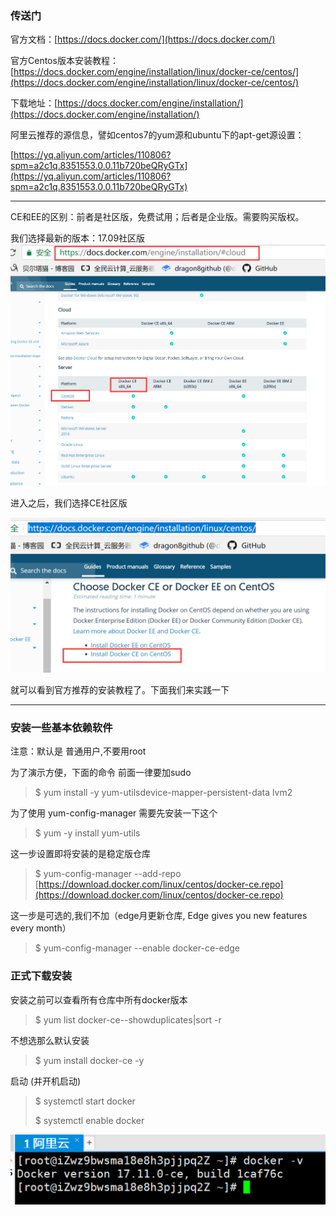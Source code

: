 ### 传送门

官方文档：[https://docs.docker.com/](https://docs.docker.com/)

官方Centos版本安装教程：[https://docs.docker.com/engine/installation/linux/docker-ce/centos/](https://docs.docker.com/engine/installation/linux/docker-ce/centos/)

下载地址：[https://docs.docker.com/engine/installation/](https://docs.docker.com/engine/installation/)

阿里云推荐的源信息，譬如centos7的yum源和ubuntu下的apt-get源设置：

[https://yq.aliyun.com/articles/110806?spm=a2c1q.8351553.0.0.11b720beQRyGTx](https://yq.aliyun.com/articles/110806?spm=a2c1q.8351553.0.0.11b720beQRyGTx)

---

CE和EE的区别：前者是社区版，免费试用；后者是企业版。需要购买版权。

我们选择最新的版本：17.09社区版![](/assets/6import.png)

进入之后，我们选择CE社区版

![](/assets/import.png)

就可以看到官方推荐的安装教程了。下面我们来实践一下

---

### 安装一些基本依赖软件

注意：默认是 普通用户,不要用root

为了演示方便，下面的命令 前面一律要加sudo

> $ yum install -y yum-utilsdevice-mapper-persistent-data lvm2

为了使用 yum-config-manager 需要先安装一下这个

> $ yum -y install yum-utils

这一步设置即将安装的是稳定版仓库

> $ yum-config-manager --add-repo [https://download.docker.com/linux/centos/docker-ce.repo](https://download.docker.com/linux/centos/docker-ce.repo)

这一步是可选的,我们不加（edge月更新仓库, Edge gives you new features every month）

> $ yum-config-manager --enable docker-ce-edge

### 正式下载安装

安装之前可以查看所有仓库中所有docker版本

> $ yum list docker-ce--showduplicates\|sort -r

不想选那么默认安装

> $ yum install docker-ce -y

启动 \(并开机启动\)

> $ systemctl start docker
>
> $ systemctl enable docker

![](/assets/7import.png)

